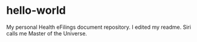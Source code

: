 # hello-world
My personal Health eFilings document repository.
I edited my readme.
Siri calls me Master of the Universe.
